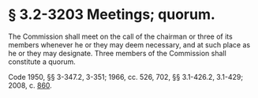 # § 3.2-3203 Meetings; quorum.

<p>The Commission shall meet on the call of the chairman or three of its members whenever he or they may deem necessary, and at such place as he or they may designate. Three members of the Commission shall constitute a quorum.</p><p>Code 1950, §§ 3-347.2, 3-351; 1966, cc. 526, 702, §§ 3.1-426.2, 3.1-429; 2008, c. <a href='http://lis.virginia.gov/cgi-bin/legp604.exe?081+ful+CHAP0860'>860</a>.</p>
